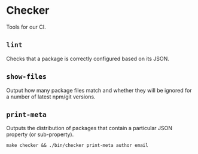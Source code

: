 # Checker

Tools for our CI.

## `lint`

Checks that a package is correctly configured based on its JSON.

## `show-files`

Output how many package files match and whether they will be ignored for a number of latest npm/git versions.

## `print-meta`

Outputs the distribution of packages that contain a particular JSON property (or sub-property).

```make checker && ./bin/checker print-meta author email```
